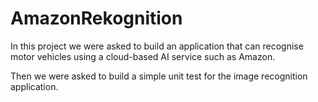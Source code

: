 # AmazonRekognition

In this project we were asked to build an application that can recognise motor vehicles using a cloud-based AI service such as Amazon.

Then we were asked to build a simple unit test for the image recognition application.
